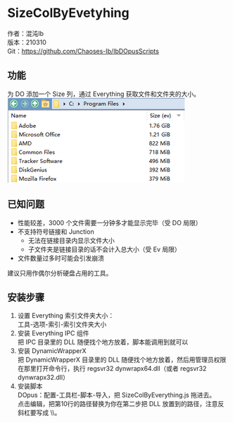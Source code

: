 # SizeColByEvetyhing
作者：混沌Ib  
版本：210310  
Git：https://github.com/Chaoses-Ib/IbDOpusScripts  

## 功能
为 DO 添加一个 Size 列，通过 Everything 获取文件和文件夹的大小。  
![Preview](Preview.png)

## 已知问题
* 性能较差，3000 个文件需要一分钟多才能显示完毕（受 DO 局限）
* 不支持符号链接和 Junction
	* 无法在链接目录内显示文件大小
	* 子文件夹是链接目录的话不会计入总大小（受 Ev 局限）
* 文件数量过多时可能会引发崩溃

建议只用作偶尔分析硬盘占用的工具。

## 安装步骤
1. 设置 Everything 索引文件夹大小：  
工具-选项-索引-索引文件夹大小
1. 安装 Everything IPC 组件  
把 IPC 目录里的 DLL 随便找个地方放着，脚本能调用到就可以
1. 安装 DynamicWrapperX  
把 DynamicWrapperX 目录里的 DLL 随便找个地方放着，然后用管理员权限在那里打开命令行，执行 regsvr32 dynwrapx64.dll（或者 regsvr32 dynwrapx32.dll）
1. 安装脚本  
DOpus：配置-工具栏-脚本-导入，把 SizeColByEverything.js 拖进去。  
点击编辑，把第10行的路径替换为你在第二步把 DLL 放置到的路径，注意反斜杠要写成 \\\\。